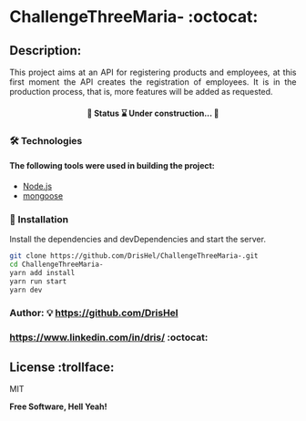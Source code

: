# ChallengeThreeMaria- :octocat:

## Description:

<p align="justify"> This project aims at an API for registering products and employees, at this first moment the API creates the registration of employees. It is in the production process, that is, more features will be added as requested.</p>

<h4 align="center"> 
	🚧  Status ⌛ Under construction...  🚧
</h4>

### 🛠 Technologies

<h4> The following tools were used in building the project: </h4>

- [Node.js](https://nodejs.org/en/)
- [mongoose](https://mongoosejs.com/)

### 🎲 Installation

Install the dependencies and devDependencies and start the server.

```sh
git clone https://github.com/DrisHel/ChallengeThreeMaria-.git
cd ChallengeThreeMaria-
yarn add install
yarn run start
yarn dev

```

### Author: 💡 https://github.com/DrisHel

### https://www.linkedin.com/in/dris/ :octocat:

## License :trollface:

MIT

**Free Software, Hell Yeah!**
